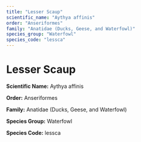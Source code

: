 ```yaml
---
title: "Lesser Scaup"
scientific_name: "Aythya affinis"
order: "Anseriformes"
family: "Anatidae (Ducks, Geese, and Waterfowl)"
species_group: "Waterfowl"
species_code: "lessca"
---
```


# Lesser Scaup

**Scientific Name:** Aythya affinis

**Order:** Anseriformes

**Family:** Anatidae (Ducks, Geese, and Waterfowl)

**Species Group:** Waterfowl

**Species Code:** lessca
